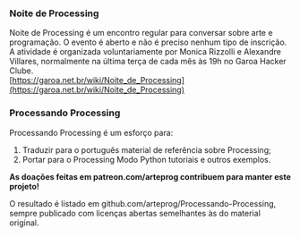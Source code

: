 ### Noite de Processing
Noite de Processing é um encontro regular para conversar sobre arte e programação. O evento é aberto e não é preciso nenhum tipo de inscrição. A atividade é organizada voluntariamente por Monica Rizzolli e Alexandre Villares, normalmente na última terça de cada mês às 19h no Garoa Hacker Clube.<br>
[https://garoa.net.br/wiki/Noite_de_Processing](https://garoa.net.br/wiki/Noite_de_Processing)

### Processando Processing
Processando Processing é um esforço para:

1. Traduzir para o português material de referência sobre Processing;
2. Portar para o Processing Modo Python tutoriais e outros exemplos.

**As doações feitas em patreon.com/arteprog contribuem para manter este projeto!**

O resultado é listado em github.com/arteprog/Processando-Processing, sempre publicado com licenças abertas semelhantes às do material original.

